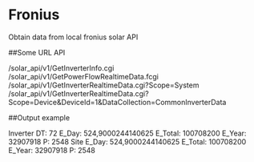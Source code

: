 # Fronius

Obtain data from local fronius solar API

##Some URL API

/solar_api/v1/GetInverterInfo.cgi
/solar_api/v1/GetPowerFlowRealtimeData.fcgi
/solar_api/v1/GetInverterRealtimeData.cgi?Scope=System
/solar_api/v1/GetInverterRealtimeData.cgi?Scope=Device&DeviceId=1&DataCollection=CommonInverterData

##Output example

Inverter
DT:  72
E_Day:  524,9000244140625
E_Total:  100708200
E_Year:  32907918
P:  2548
Site
E_Day:  524,9000244140625
E_Total:  100708200
E_Year:  32907918
P:  2548

